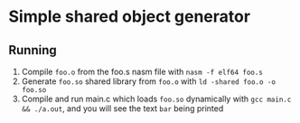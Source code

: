 # Simple shared object generator

## Running

1. Compile `foo.o` from the foo.s nasm file with `nasm -f elf64 foo.s`
2. Generate `foo.so` shared library from `foo.o` with `ld -shared foo.o -o foo.so`
3. Compile and run main.c which loads `foo.so` dynamically with `gcc main.c && ./a.out`, and you will see the text `bar` being printed
